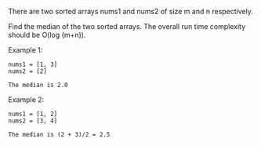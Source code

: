 There are two sorted arrays nums1 and nums2 of size m and n respectively.

Find the median of the two sorted arrays. The overall run time complexity should be O(log (m+n)).

Example 1:
```
nums1 = [1, 3]
nums2 = [2]

The median is 2.0
```

Example 2:
```
nums1 = [1, 2]
nums2 = [3, 4]

The median is (2 + 3)/2 = 2.5
```
